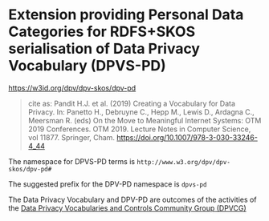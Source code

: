 # Extension providing Personal Data Categories for RDFS+SKOS serialisation of Data Privacy Vocabulary (DPVS-PD)

<https://w3id.org/dpv/dpv-skos/dpv-pd>

>  cite as: Pandit H.J. et al. (2019) Creating a Vocabulary for Data Privacy. In:  Panetto H., Debruyne C., Hepp M., Lewis D., Ardagna C., Meersman R.  (eds) On the Move to Meaningful Internet Systems: OTM 2019 Conferences.  OTM 2019. Lecture Notes in Computer Science, vol 11877. Springer, Cham.  <https://doi.org/10.1007/978-3-030-33246-4_44>

The namespace for DPVS-PD terms is `http://www.w3.org/dpv/dpv-skos/dpv-pd#`

The suggested prefix for the DPV-PD namespace is `dpvs-pd`

The Data Privacy Vocabulary and DPV-PD are outcomes of the activities of the [Data Privacy Vocabularies and Controls Community Group (DPVCG)](https://www.w3.org/community/dpvcg/) 

